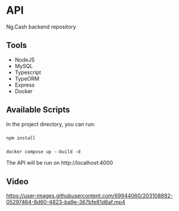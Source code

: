 # API

Ng.Cash backend repository

## Tools

* NodeJS
* MySQL
* Typescript
* TypeORM
* Express
* Docker

## Available Scripts

In the project directory, you can run:

###

```
npm install
```

### 

```
docker compose up --build -d
```

The API will be run on http://localhost:4000 

## Video


https://user-images.githubusercontent.com/69944060/203108892-05297464-8d60-4823-ba9e-367bfe81d6af.mp4

